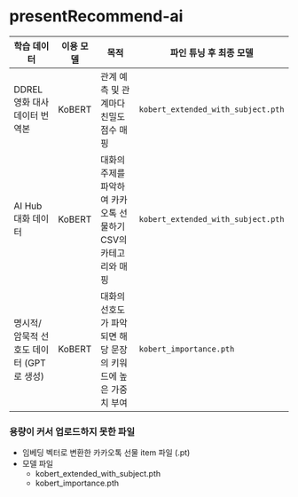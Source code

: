 # presentRecommend-ai

| 학습 데이터 | 이용 모델 | 목적 | 파인 튜닝 후 최종 모델 |
|-------------|-----------|------------------------------------------------|------------------------------|
| DDREL 영화 대사 데이터 번역본 | KoBERT | 관계 예측 및 관계마다 친밀도 점수 매핑 | `kobert_extended_with_subject.pth` |
| AI Hub 대화 데이터 | KoBERT | 대화의 주제를 파악하여 카카오톡 선물하기 CSV의 카테고리와 매핑 | `kobert_extended_with_subject.pth` |
| 명시적/암묵적 선호도 데이터 (GPT로 생성) | KoBERT | 대화의 선호도가 파악되면 해당 문장의 키워드에 높은 가중치 부여 | `kobert_importance.pth` |


### 용량이 커서 업로드하지 못한 파일
- 임베딩 벡터로 변환한 카카오톡 선물 item 파일 (.pt)
- 모델 파일
  - kobert_extended_with_subject.pth 
  - kobert_importance.pth
 
